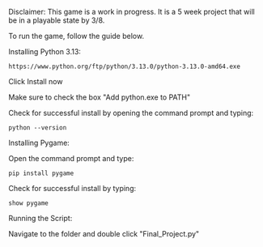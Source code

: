 Disclaimer: This game is a work in progress. It is a 5 week project that will be in a playable state by 3/8.

To run the game, follow the guide below.

Installing Python 3.13:

	https://www.python.org/ftp/python/3.13.0/python-3.13.0-amd64.exe

Click Install now

Make sure to check the box "Add python.exe to PATH"

Check for successful install by opening the command prompt and typing: 		
		
	python --version

Installing Pygame:

Open the command prompt and type:

	pip install pygame

Check for successful install by typing:

	show pygame

Running the Script:

Navigate to the folder and double click "Final_Project.py"
